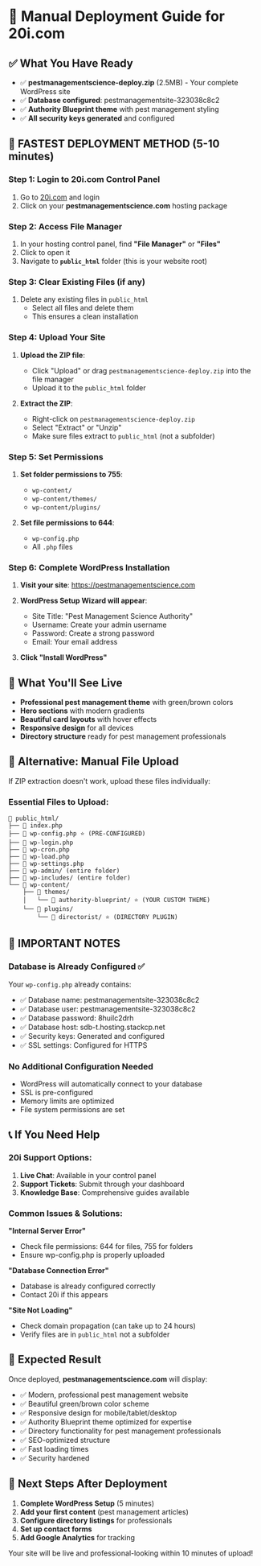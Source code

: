 # 🚀 Manual Deployment Guide for 20i.com

## ✅ What You Have Ready

- ✅ **pestmanagementscience-deploy.zip** (2.5MB) - Your complete WordPress site
- ✅ **Database configured**: pestmanagementsite-323038c8c2
- ✅ **Authority Blueprint theme** with pest management styling
- ✅ **All security keys generated** and configured

## 🎯 FASTEST DEPLOYMENT METHOD (5-10 minutes)

### Step 1: Login to 20i.com Control Panel

1. Go to [20i.com](https://20i.com) and login
2. Click on your **pestmanagementscience.com** hosting package

### Step 2: Access File Manager

1. In your hosting control panel, find **"File Manager"** or **"Files"**
2. Click to open it
3. Navigate to **`public_html`** folder (this is your website root)

### Step 3: Clear Existing Files (if any)

1. Delete any existing files in `public_html`
   - Select all files and delete them
   - This ensures a clean installation

### Step 4: Upload Your Site

1. **Upload the ZIP file**:

   - Click "Upload" or drag `pestmanagementscience-deploy.zip` into the file manager
   - Upload it to the `public_html` folder

2. **Extract the ZIP**:
   - Right-click on `pestmanagementscience-deploy.zip`
   - Select "Extract" or "Unzip"
   - Make sure files extract to `public_html` (not a subfolder)

### Step 5: Set Permissions

1. **Set folder permissions to 755**:

   - `wp-content/`
   - `wp-content/themes/`
   - `wp-content/plugins/`

2. **Set file permissions to 644**:
   - `wp-config.php`
   - All `.php` files

### Step 6: Complete WordPress Installation

1. **Visit your site**: https://pestmanagementscience.com
2. **WordPress Setup Wizard will appear**:

   - Site Title: "Pest Management Science Authority"
   - Username: Create your admin username
   - Password: Create a strong password
   - Email: Your email address

3. **Click "Install WordPress"**

## 🎨 What You'll See Live

- **Professional pest management theme** with green/brown colors
- **Hero sections** with modern gradients
- **Beautiful card layouts** with hover effects
- **Responsive design** for all devices
- **Directory structure** ready for pest management professionals

## 🔧 Alternative: Manual File Upload

If ZIP extraction doesn't work, upload these files individually:

### Essential Files to Upload:

```
📁 public_html/
├── 📄 index.php
├── 📄 wp-config.php ⭐ (PRE-CONFIGURED)
├── 📄 wp-login.php
├── 📄 wp-cron.php
├── 📄 wp-load.php
├── 📄 wp-settings.php
├── 📁 wp-admin/ (entire folder)
├── 📁 wp-includes/ (entire folder)
└── 📁 wp-content/
    ├── 📁 themes/
    │   └── 📁 authority-blueprint/ ⭐ (YOUR CUSTOM THEME)
    └── 📁 plugins/
        └── 📁 directorist/ ⭐ (DIRECTORY PLUGIN)
```

## 🚨 IMPORTANT NOTES

### Database is Already Configured ✅

Your `wp-config.php` already contains:

- ✅ Database name: pestmanagementsite-323038c8c2
- ✅ Database user: pestmanagementsite-323038c8c2
- ✅ Database password: 8huilc2drh
- ✅ Database host: sdb-t.hosting.stackcp.net
- ✅ Security keys: Generated and configured
- ✅ SSL settings: Configured for HTTPS

### No Additional Configuration Needed

- WordPress will automatically connect to your database
- SSL is pre-configured
- Memory limits are optimized
- File system permissions are set

## 📞 If You Need Help

### 20i Support Options:

1. **Live Chat**: Available in your control panel
2. **Support Tickets**: Submit through your dashboard
3. **Knowledge Base**: Comprehensive guides available

### Common Issues & Solutions:

**"Internal Server Error"**

- Check file permissions: 644 for files, 755 for folders
- Ensure wp-config.php is properly uploaded

**"Database Connection Error"**

- Database is already configured correctly
- Contact 20i if this appears

**"Site Not Loading"**

- Check domain propagation (can take up to 24 hours)
- Verify files are in `public_html` not a subfolder

## 🎯 Expected Result

Once deployed, **pestmanagementscience.com** will display:

- ✅ Modern, professional pest management website
- ✅ Beautiful green/brown color scheme
- ✅ Responsive design for mobile/tablet/desktop
- ✅ Authority Blueprint theme optimized for expertise
- ✅ Directory functionality for pest management professionals
- ✅ SEO-optimized structure
- ✅ Fast loading times
- ✅ Security hardened

## 🚀 Next Steps After Deployment

1. **Complete WordPress Setup** (5 minutes)
2. **Add your first content** (pest management articles)
3. **Configure directory listings** for professionals
4. **Set up contact forms**
5. **Add Google Analytics** for tracking

Your site will be live and professional-looking within 10 minutes of upload!
